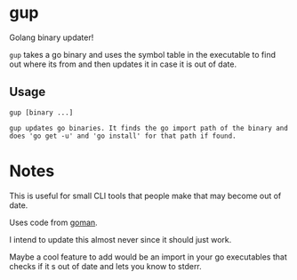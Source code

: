 # gup

Golang binary updater!

`gup` takes a go binary and uses the symbol table in the executable to
find out where its from and then updates it in case it is out of date.

## Usage

```
gup [binary ...]

gup updates go binaries. It finds the go import path of the binary and does 'go get -u' and 'go install' for that path if found.
```

# Notes

This is useful for small CLI tools that people make that may become
out of date.

Uses code from [goman](https://github.com/christophberger/goman).

I intend to update this almost never since it should just work.

Maybe a cool feature to add would be an import in your go executables
that checks if it s out of date and lets you know to stderr.
